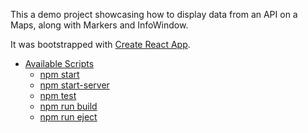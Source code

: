 This a demo project showcasing how to display data from an API on a Maps, along with Markers and InfoWindow.

It was bootstrapped with [Create React App](https://github.com/facebookincubator/create-react-app).

* [Available Scripts](#available-scripts)
  * [npm start](#npm-start)
  * [npm start-server](#npm-start-server)
  * [npm test](#npm-test)
  * [npm run build](#npm-run-build)
  * [npm run eject](#npm-run-eject)
